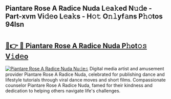 ## Piantare Rose A Radice Nuda L𝚎a𝚔ed N𝚞𝚍e - Part-xvm Vi𝚍𝚎o L𝚎a𝚔s - H𝚘𝚝 O𝚗𝚕yf𝚊ns P𝚑𝚘tos 94lsn

# <h2><a href="http://kfexmub.oniu.top/?m=Piantare+Rose+A+Radice+Nuda">🔗👉 🔴 Piantare Rose A Radice Nuda P𝚑ot𝚘𝚜 V𝚒d𝚎o</a></h2>

[![Piantare Rose A Radice Nuda Nu𝚍e𝚜](https://i.imgur.com/0qMVB7G.gif)](http://kfexmub.oniu.top/?m=Piantare+Rose+A+Radice+Nuda)
Digital media artist and amusement provider Piantare Rose A Radice Nuda, celebrated for publishing dance and lifestyle tutorials through viral dance moves and short films. Compassionate counselor Piantare Rose A Radice Nuda, famed for their kindness and dedication to helping others navigate life's challenges.  
